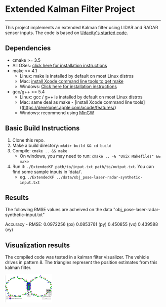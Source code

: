 # Extended Kalman Filter Project

---
This project implements an extended Kalman filter using LIDAR and RADAR sensor inputs. The code is based on [Udacity's started code](https://github.com/udacity/CarND-Extended-Kalman-Filter-Project).

## Dependencies

* cmake >= 3.5
 * All OSes: [click here for installation instructions](https://cmake.org/install/)
* make >= 4.1
  * Linux: make is installed by default on most Linux distros
  * Mac: [install Xcode command line tools to get make](https://developer.apple.com/xcode/features/)
  * Windows: [Click here for installation instructions](http://gnuwin32.sourceforge.net/packages/make.htm)
* gcc/g++ >= 5.4
  * Linux: gcc / g++ is installed by default on most Linux distros
  * Mac: same deal as make - [install Xcode command line tools]((https://developer.apple.com/xcode/features/)
  * Windows: recommend using [MinGW](http://www.mingw.org/)

## Basic Build Instructions

1. Clone this repo.
2. Make a build directory: `mkdir build && cd build`
3. Compile: `cmake .. && make` 
   * On windows, you may need to run: `cmake .. -G "Unix Makefiles" && make`
4. Run it: `./ExtendedKF path/to/input.txt path/to/output.txt`. You can find
   some sample inputs in 'data/'.
    - eg. `./ExtendedKF ../data/obj_pose-laser-radar-synthetic-input.txt`

## Results

The following RMSE values are acheived on the data "obj_pose-laser-radar-synthetic-input.txt"

Accuracy - RMSE:
0.0972256 (px)
0.0853761 (py)
0.450855  (vx)
0.439588  (vy)

## Visualization results

The compiled code was tested in a kalman filter visualizer. The vehicle drives in pattern 8. The triangles represent the position estimates from this kalman filter.

<img src="https://github.com/bhatiaabhishek/CarND-ExtendedKalmanFilters/blob/master/Visualize_KF.png" width="30%"> 
